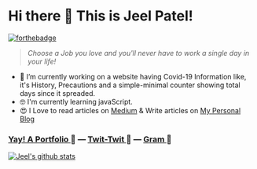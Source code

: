 # Hi there 👋 This is Jeel Patel! 
[![forthebadge](https://forthebadge.com/images/badges/built-with-love.svg)](https://forthebadge.com)
 > *Choose a Job you love and you'll never have to work a single day in your life!*
 - 🔭 I’m currently working on a website having Covid-19 Information like, it's History, Precautions and a simple-minimal counter showing total days since it spreaded.
 - 🤓 I'm currently learning javaScript.
 - 😍 I Love to read articles on [Medium](https://medium.com/@jeelpatel17) & Write articles on [My Personal Blog](http://paperpixel.synergize.co)

### [Yay! A Portfolio ](https://jeelpatel.ml)👀 — [Twit-Twit ](https://twitter.com/70r65eL)🐤 — [Gram ](https://instagram.com/thisisjeelpatel)📸

[![Jeel's github stats](https://github-readme-stats.vercel.app/api?username=jeelpatel17)](https://github.com/jeelpatel17/github-readme-stats)
